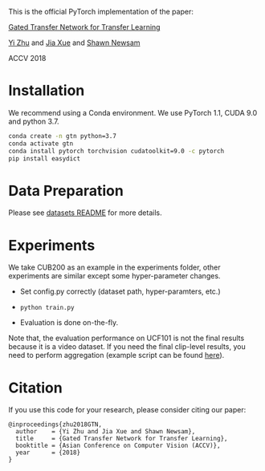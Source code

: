 This is the official PyTorch implementation of the paper:

[Gated Transfer Network for Transfer Learning](https://arxiv.org/abs/1810.12521)

[Yi Zhu](https://sites.google.com/view/yizhu/home) and [Jia Xue](http://jiaxueweb.com/) and [Shawn Newsam](http://faculty.ucmerced.edu/snewsam/)

ACCV 2018


# Installation

We recommend using a Conda environment. We use PyTorch 1.1, CUDA 9.0 and python 3.7.  

```bash
conda create -n gtn python=3.7
conda activate gtn
conda install pytorch torchvision cudatoolkit=9.0 -c pytorch
pip install easydict
``` 

# Data Preparation

Please see [datasets README](https://github.com/jiaxue1993/GTN/tree/master/dataset) for more details. 

# Experiments 

We take CUB200 as an example in the experiments folder, other experiments are similar except some hyper-parameter changes. 

- Set config.py correctly (dataset path, hyper-paramters, etc.)

- `python train.py`

- Evaluation is done on-the-fly. 

Note that, the evaluation performance on UCF101 is not the final results because it is a video dataset. If you need the final clip-level results, you need to perform aggregation (example script can be found [here](https://github.com/bryanyzhu/two-stream-pytorch/tree/master/scripts/eval_ucf101_pytorch)).


# Citation

If you use this code for your research, please consider citing our paper:

```
@inproceedings{zhu2018GTN,
  author    = {Yi Zhu and Jia Xue and Shawn Newsam},
  title     = {Gated Transfer Network for Transfer Learning},
  booktitle = {Asian Conference on Computer Vision (ACCV)},
  year      = {2018}
}
```